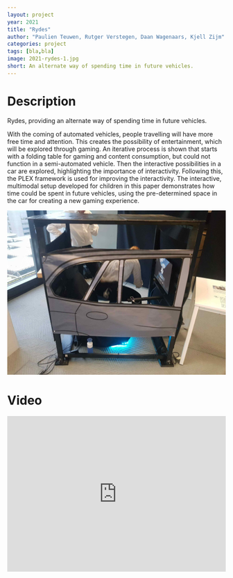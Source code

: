 ```yaml
---
layout: project
year: 2021
title: "Rydes"
author: "Paulien Teuwen, Rutger Verstegen, Daan Wagenaars, Kjell Zijm"
categories: project
tags: [bla,bla]
image: 2021-rydes-1.jpg
short: An alternate way of spending time in future vehicles.
---
```


# Description
Rydes, providing an alternate way of spending time in future vehicles.

With the coming of automated vehicles, people travelling will have more free time and attention. This creates the possibility of entertainment, which will be explored through gaming. An iterative process is shown that starts with a folding table for gaming and content consumption, but could not function in a semi-automated vehicle. Then the interactive possibilities in a car are explored, highlighting the importance of interactivity. Following this, the PLEX framework is used for improving the interactivity. The interactive, multimodal setup developed for children in this paper demonstrates how time could be spent in future vehicles, using the pre-determined space in the car for creating a new gaming experience.

![rydes](/assets/img/2021-rydes-2.jpg)

# Video
<iframe style="display:inline-block; border:0px solid #FFF; width: 100%; height: 358px" src="https://www.youtube.com/embed/CAyWN9ba9J8?playlist=CAyWN9ba9J8&loop=1&autoplay=1&mute=1" frameborder="0" allowfullscreen></iframe>
